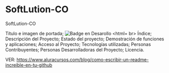 # SoftLution-CO
SoftLution-CO

Título e imagen de portada;
![Badge en Desarollo](https://img.shields.io/badge/STATUS-EN%20DESAROLLO-green) <html= br>
Índice;
Descripción del Proyecto;
Estado del proyecto;
Demostración de funciones y aplicaciones;
Acceso al Proyecto;
Tecnologías utilizadas;
Personas Contribuyentes;
Personas Desarrolladoras del Proyecto;
Licencia.

VER: https://www.aluracursos.com/blog/como-escribir-un-readme-increible-en-tu-github
